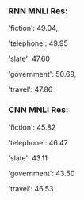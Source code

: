 ### RNN MNLI Res:
'fiction': 49.04,

'telephone': 49.95
 
'slate': 47.60
 
'government': 50.69,
 
'travel': 47.86

### CNN MNLI Res:
'fiction': 45.82
 
'telephone': 46.47
 
'slate': 43.11
 
'government': 43.50
 
'travel': 46.53